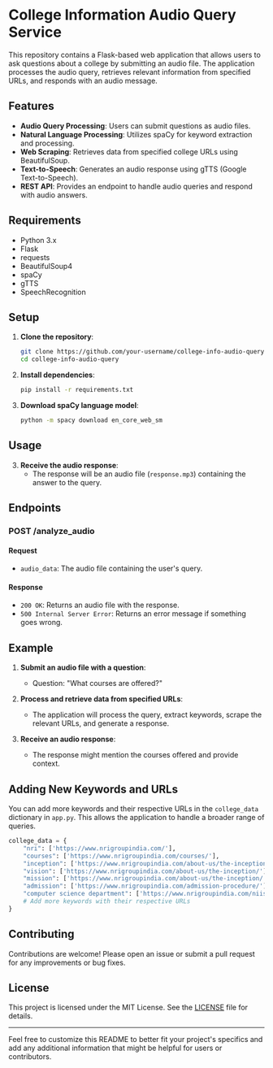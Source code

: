 # College Information Audio Query Service

This repository contains a Flask-based web application that allows users to ask questions about a college by submitting an audio file. The application processes the audio query, retrieves relevant information from specified URLs, and responds with an audio message.

## Features

- **Audio Query Processing**: Users can submit questions as audio files.
- **Natural Language Processing**: Utilizes spaCy for keyword extraction and processing.
- **Web Scraping**: Retrieves data from specified college URLs using BeautifulSoup.
- **Text-to-Speech**: Generates an audio response using gTTS (Google Text-to-Speech).
- **REST API**: Provides an endpoint to handle audio queries and respond with audio answers.

## Requirements

- Python 3.x
- Flask
- requests
- BeautifulSoup4
- spaCy
- gTTS
- SpeechRecognition

## Setup

1. **Clone the repository**:
    ```sh
    git clone https://github.com/your-username/college-info-audio-query.git
    cd college-info-audio-query
    ```

2. **Install dependencies**:
    ```sh
    pip install -r requirements.txt
    ```

3. **Download spaCy language model**:
    ```sh
    python -m spacy download en_core_web_sm
    ```

## Usage

3. **Receive the audio response**:
    - The response will be an audio file (`response.mp3`) containing the answer to the query.

## Endpoints

### POST /analyze_audio

#### Request
- `audio_data`: The audio file containing the user's query.

#### Response
- `200 OK`: Returns an audio file with the response.
- `500 Internal Server Error`: Returns an error message if something goes wrong.

## Example

1. **Submit an audio file with a question**:
    - Question: "What courses are offered?"

2. **Process and retrieve data from specified URLs**:
    - The application will process the query, extract keywords, scrape the relevant URLs, and generate a response.

3. **Receive an audio response**:
    - The response might mention the courses offered and provide context.

## Adding New Keywords and URLs

You can add more keywords and their respective URLs in the `college_data` dictionary in `app.py`. This allows the application to handle a broader range of queries.

```python
college_data = {
    "nri": ['https://www.nrigroupindia.com/'],
    "courses": ['https://www.nrigroupindia.com/courses/'],
    "inception": ['https://www.nrigroupindia.com/about-us/the-inception/'],
    "vision": ['https://www.nrigroupindia.com/about-us/the-inception/'],
    "mission": ['https://www.nrigroupindia.com/about-us/the-inception/'],
    "admission": ['https://www.nrigroupindia.com/admission-procedure/'],
    "computer science department": ['https://www.nrigroupindia.com/niist/computer-science-department/']
    # Add more keywords with their respective URLs
}
```

## Contributing

Contributions are welcome! Please open an issue or submit a pull request for any improvements or bug fixes.

## License

This project is licensed under the MIT License. See the [LICENSE](LICENSE) file for details.

---

Feel free to customize this README to better fit your project's specifics and add any additional information that might be helpful for users or contributors.
